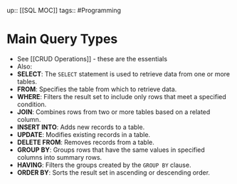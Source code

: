 up:: [[SQL MOC]]
tags:: #Programming  
# Main Query Types
- See [[CRUD Operations]] - these are the essentials
- Also:
- **SELECT**: The `SELECT` statement is used to retrieve data from one or more tables.
- **FROM**: Specifies the table from which to retrieve data.
- **WHERE**: Filters the result set to include only rows that meet a specified condition.
- **JOIN**: Combines rows from two or more tables based on a related column.
- **INSERT INTO**: Adds new records to a table.
- **UPDATE**: Modifies existing records in a table.
- **DELETE FROM**: Removes records from a table.
- **GROUP BY**: Groups rows that have the same values in specified columns into summary rows.
- **HAVING**: Filters the groups created by the `GROUP BY` clause.
- **ORDER BY**: Sorts the result set in ascending or descending order.